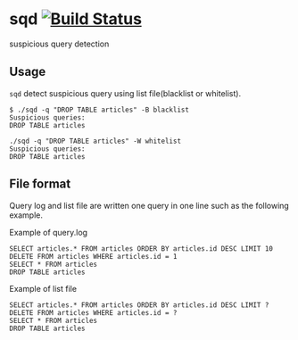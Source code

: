 # sqd [![Build Status](https://travis-ci.org/Komei22/sqd.svg?branch=master)](https://travis-ci.org/Komei22/sqd)
suspicious query detection

## Usage
`sqd` detect suspicious query using list file(blacklist or whitelist).

```
$ ./sqd -q "DROP TABLE articles" -B blacklist
Suspicious queries:
DROP TABLE articles

./sqd -q "DROP TABLE articles" -W whitelist
Suspicious queries:
DROP TABLE articles
```

## File format
Query log and list file are written one query in one line such as the following example.

Example of query.log
``` query.log
SELECT articles.* FROM articles ORDER BY articles.id DESC LIMIT 10
DELETE FROM articles WHERE articles.id = 1
SELECT * FROM articles
DROP TABLE articles
```

Example of list file
```
SELECT articles.* FROM articles ORDER BY articles.id DESC LIMIT ?
DELETE FROM articles WHERE articles.id = ?
SELECT * FROM articles
DROP TABLE articles
```
